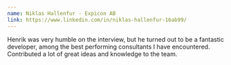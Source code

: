 ```yaml
---
name: Niklas Hallenfur - Expicon AB
link: https://www.linkedin.com/in/niklas-hallenfur-16ab99/
---
```

Henrik was very humble on the interview, but he turned out to be a fantastic developer, among the best performing consultants I have encountered. 
Contributed a lot of great ideas and knowledge to the team.